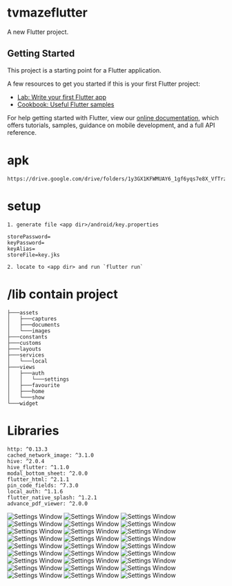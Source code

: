 # tvmazeflutter

A new Flutter project.

## Getting Started

This project is a starting point for a Flutter application.

A few resources to get you started if this is your first Flutter project:

- [Lab: Write your first Flutter app](https://flutter.dev/docs/get-started/codelab)
- [Cookbook: Useful Flutter samples](https://flutter.dev/docs/cookbook)

For help getting started with Flutter, view our
[online documentation](https://flutter.dev/docs), which offers tutorials,
samples, guidance on mobile development, and a full API reference.

# apk

```
https://drive.google.com/drive/folders/1y3GX1KFWMUAY6_1gf6yqs7e8X_VfTrzg
```

# setup

```
1. generate file <app dir>/android/key.properties

storePassword=
keyPassword=
keyAlias=
storeFile=key.jks

2. locate to <app dir> and run `flutter run`

```

# /lib contain project

```
├───assets
│   ├───captures
│   ├───documents
│   └───images
├───constants
├───customs
├───layouts
├───services
│   └───local
├───views
│   ├───auth
│   │   └───settings
│   ├───favourite
│   ├───home
│   └───show
└───widget
```

# Libraries

```
http: ^0.13.3
cached_network_image: ^3.1.0
hive: ^2.0.4
hive_flutter: ^1.1.0
modal_bottom_sheet: ^2.0.0
flutter_html: ^2.1.1
pin_code_fields: ^7.3.0
local_auth: ^1.1.6
flutter_native_splash: ^1.2.1
advance_pdf_viewer: ^2.0.0
```

![Settings Window](https://github.com/manrriqueMY/tvmazeflutter/blob/main/lib/assets/captures/p1.png)
![Settings Window](https://github.com/manrriqueMY/tvmazeflutter/blob/main/lib/assets/captures/p2.png)
![Settings Window](https://github.com/manrriqueMY/tvmazeflutter/blob/main/lib/assets/captures/p3.png)
![Settings Window](https://github.com/manrriqueMY/tvmazeflutter/blob/main/lib/assets/captures/p4.png)
![Settings Window](https://github.com/manrriqueMY/tvmazeflutter/blob/main/lib/assets/captures/p5.png)
![Settings Window](https://github.com/manrriqueMY/tvmazeflutter/blob/main/lib/assets/captures/p6.png)
![Settings Window](https://github.com/manrriqueMY/tvmazeflutter/blob/main/lib/assets/captures/p7.png)
![Settings Window](https://github.com/manrriqueMY/tvmazeflutter/blob/main/lib/assets/captures/p8.png)
![Settings Window](https://github.com/manrriqueMY/tvmazeflutter/blob/main/lib/assets/captures/p9.png)
![Settings Window](https://github.com/manrriqueMY/tvmazeflutter/blob/main/lib/assets/captures/p10.png)
![Settings Window](https://github.com/manrriqueMY/tvmazeflutter/blob/main/lib/assets/captures/p11.png)
![Settings Window](https://github.com/manrriqueMY/tvmazeflutter/blob/main/lib/assets/captures/p12.png)
![Settings Window](https://github.com/manrriqueMY/tvmazeflutter/blob/main/lib/assets/captures/p13.png)
![Settings Window](https://github.com/manrriqueMY/tvmazeflutter/blob/main/lib/assets/captures/p14.png)
![Settings Window](https://github.com/manrriqueMY/tvmazeflutter/blob/main/lib/assets/captures/p15.png)
![Settings Window](https://github.com/manrriqueMY/tvmazeflutter/blob/main/lib/assets/captures/p16.png)
![Settings Window](https://github.com/manrriqueMY/tvmazeflutter/blob/main/lib/assets/captures/p17.png)
![Settings Window](https://github.com/manrriqueMY/tvmazeflutter/blob/main/lib/assets/captures/p18.png)
![Settings Window](https://github.com/manrriqueMY/tvmazeflutter/blob/main/lib/assets/captures/p19.png)
![Settings Window](https://github.com/manrriqueMY/tvmazeflutter/blob/main/lib/assets/captures/p20.png)
![Settings Window](https://github.com/manrriqueMY/tvmazeflutter/blob/main/lib/assets/captures/p21.png)
![Settings Window](https://github.com/manrriqueMY/tvmazeflutter/blob/main/lib/assets/captures/p22.png)
![Settings Window](https://github.com/manrriqueMY/tvmazeflutter/blob/main/lib/assets/captures/p23.png)
![Settings Window](https://github.com/manrriqueMY/tvmazeflutter/blob/main/lib/assets/captures/p24.png)
![Settings Window](https://github.com/manrriqueMY/tvmazeflutter/blob/main/lib/assets/captures/p25.png)
![Settings Window](https://github.com/manrriqueMY/tvmazeflutter/blob/main/lib/assets/captures/p26.png)
![Settings Window](https://github.com/manrriqueMY/tvmazeflutter/blob/main/lib/assets/captures/p27.png)
